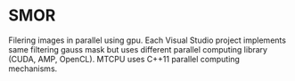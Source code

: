 # SMOR
Filering images in parallel using gpu.
Each Visual Studio project implements same filtering gauss mask but uses different parallel computing library (CUDA, AMP, OpenCL).
MTCPU uses C++11 parallel computing mechanisms.
